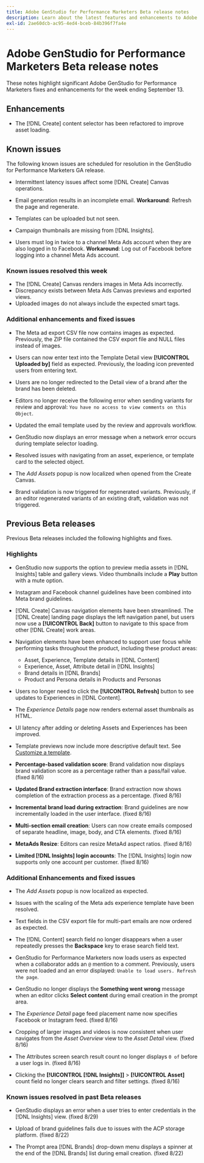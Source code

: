 ```yaml
---
title: Adobe GenStudio for Performance Marketers Beta release notes
description: Learn about the latest features and enhancements to Adobe GenStudio for Performance Marketers.
exl-id: 2ae60dcb-ac95-4ed4-bceb-84b396f7fa4e
---
```

# Adobe GenStudio for Performance Marketers Beta release notes

These notes highlight significant Adobe GenStudio for Performance Marketers fixes and enhancements for the week ending September 13.

## Enhancements

* The [!DNL Create] content selector has been refactored to improve asset loading. <!-- GS-2586 -->

## Known issues

The following known issues are scheduled for resolution in the GenStudio for Performance Marketers GA release.

* Intermittent latency issues affect some [!DNL Create] Canvas operations. <!-- GS-5203 -->

* Email generation results in an incomplete email. **Workaround**: Refresh the page and regenerate. <!-- GS-5209 -->

* Templates can be uploaded but not seen. <!-- GS-4815 -->

* Campaign thumbnails are missing from [!DNL Insights]. <!-- GS-4648 -->

* Users must log in twice to a channel Meta Ads account when they are also logged in to Facebook. **Workaround**: Log out of Facebook before logging into a channel Meta Ads account. <!-- GS-4806 -->

### Known issues resolved this week

* The [!DNL Create] Canvas renders images in Meta Ads incorrectly. <!-- GS-4864 -->
* Discrepancy exists between Meta Ads Canvas previews and exported views. <!-- GS-4492 4401 -->
* Uploaded images do not always include the expected smart tags. <!-- GS-4856 -->

### Additional enhancements and fixed issues

* The Meta ad export CSV file now contains images as expected. Previously, the ZIP file contained the CSV export file and NULL files instead of images.  <!-- GS-5107 -->

* Users can now enter text into the Template Detail view **[!UICONTROL Uploaded by]** field as expected. Previously, the loading icon prevented users from entering text. <!-- GS-4887 -->

* Users are no longer redirected to the Detail view of a brand after the brand has been deleted. <!-- GS-2663 -->

* Editors no longer receive the following error when sending variants for review and approval: `You have no access to view comments on this Object`.  <!-- GS-5140 -->

* Updated the email template used by the review and approvals workflow. <!-- GS-5239 -->

* GenStudio now displays an error message when a network error occurs during template selector loading. <!-- GS-4682 -->

* Resolved issues with navigating from an asset, experience, or template card to the selected object. <!-- GS-4390 -->

* The _Add Assets_ popup is now localized when opened from the Create Canvas.  <!-- GS-4867 -->

* Brand validation is now triggered for regenerated variants. Previously, if an editor regenerated variants of an existing draft, validation was not triggered. <!-- GS-3971 -->

## Previous Beta releases

Previous Beta releases included the following highlights and fixes. 

### Highlights

* GenStudio now supports the option to preview media assets in [!DNL Insights] table and gallery views. Video thumbnails include a **Play** button with a mute option. <!-- GS-4398 -->

* Instagram and Facebook channel guidelines have been combined into Meta brand guidelines.

* [!DNL Create] Canvas navigation elements have been streamlined. The [!DNL Create] landing page displays the left navigation panel, but users now use a **[!UICONTROL Back]** button to navigate to this space from other [!DNL Create] work areas.

* Navigation elements have been enhanced to support user focus while performing tasks throughout the product, including these product areas:

  * Asset, Experience, Template details in [!DNL Content]
  * Experience, Asset, Attribute detail in [!DNL Insights]
  * Brand details in [!DNL Brands]
  * Product and Persona details in Products and Personas

* Users no longer need to click the **[!UICONTROL Refresh]** button to see updates to Experiences in [!DNL Content].

* The _Experience Details_ page now renders external asset thumbnails as HTML.

* UI latency after adding or deleting Assets and Experiences has been improved.

* Template previews now include more descriptive default text. See [Customize a template](https://experienceleague.adobe.com/en/docs/genstudio/user-guide/content/templates/customize-template#template-preview). 

* **Percentage-based validation score**: Brand validation now displays brand validation score as a percentage rather than a pass/fail value. (fixed 8/16)

* **Updated Brand extraction interface**: Brand extraction now shows completion of the extraction process as a percentage. (fixed 8/16)

* **Incremental brand load during extraction**: Brand guidelines are now incrementally loaded in the user interface. (fixed 8/16)

* **Multi-section email creation**: Users can now create emails composed of separate headline, image, body, and CTA elements. (fixed 8/16)

* **MetaAds Resize**: Editors can resize MetaAd aspect ratios. (fixed 8/16)

* **Limited [!DNL Insights] login accounts**: The [!DNL Insights] login now supports only one account per customer. (fixed 8/16)

### Additional Enhancements and fixed issues

* The _Add Assets_ popup is now localized as expected. <!-- GS-3834 -->

* Issues with the scaling of the Meta ads experience template have been resolved. <!-- GS-4174 -->

* Text fields in the CSV export file for multi-part emails are now ordered as expected. <!-- GS-4013 -->

* The [!DNL Content] search field no longer disappears when a user repeatedly presses the **Backspace** key to erase search field text.  <!-- GS-4543 -->

* GenStudio for Performance Marketers now loads users as expected when a collaborator adds an `@` mention to a comment. Previously, users were not loaded and an error displayed: `Unable to load users. Refresh the page`. <!-- GS-4113 -->

* GenStudio no longer displays the **Something went wrong** message when an editor clicks **Select content** during email creation in the prompt area. <!-- GS-4879 -->

* The _Experience Detail_ page feed placement name now specifies Facebook or Instagram feed. (fixed 8/16)

* Cropping of larger images and videos is now consistent when user navigates from the _Asset Overview_ view to the _Asset Detail_ view. (fixed 8/16)

* The Attributes screen search result count no longer displays `0 of` before a user logs in. (fixed 8/16) <!-- GS-3665 -->

* Clicking the **[!UICONTROL [!DNL Insights]]**  > **[!UICONTROL Asset]** count field no longer clears search and filter settings. (fixed 8/16) <!-- GS-3476 -->

### Known issues resolved in past Beta releases

* GenStudio displays an error when a user tries to enter credentials in the [!DNL Insights] view. (fixed 8/29) <!-- GS-4689 --> 

* Upload of brand guidelines fails due to issues with the ACP storage platform. (fixed 8/22) <!-- GS-4369 -->

* The Prompt area [!DNL Brands] drop-down menu displays a spinner at the end of the [!DNL Brands] list during email creation. (fixed 8/22) <!-- GS-4077 -->
